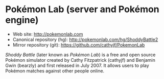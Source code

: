 # Pokémon Lab (server and Pokémon engine)

* Web site: http://pokemonlab.com
* Canonical repository (hg): http://pokemonlab.com/hg/ShoddyBattle2
* Mirror repository (git): https://github.com/cathyjf/PokemonLab

_Shoddy Battle_ (later known as _Pokémon Lab_) is a free and open source Pokémon simulator created by Cathy Fitzpatrick (cathyjf) and Benjamin Gwin (bearzly) and first released in July 2007. It allows users to play Pokémon matches against other people online.
